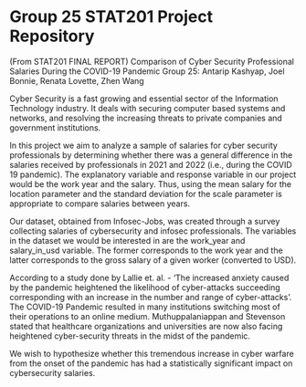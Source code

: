 # Group 25 STAT201 Project Repository

(From STAT201 FINAL REPORT)
Comparison of Cyber Security Professional Salaries During the COVID-19 Pandemic
Group 25:
Antarip Kashyap, Joel Bonnie, Renata Lovette, Zhen Wang

Cyber Security is a fast growing and essential sector of the Information Technology industry. It deals with securing computer based systems and networks, and resolving the increasing threats to private companies and government institutions.

In this project we aim to analyze a sample of salaries for cyber security professionals by determining whether there was a general difference in the salaries received by professionals in 2021 and 2022 (i.e., during the COVID 19 pandemic). The explanatory variable and response variable in our project would be the work year and the salary. Thus, using the mean salary for the location parameter and the standard deviation for the scale parameter is appropriate to compare salaries between years.

Our dataset, obtained from Infosec-Jobs, was created through a survey collecting salaries of cybersecurity and infosec professionals. The variables in the dataset we would be interested in are the work_year and salary_in_usd variable. The former corresponds to the work year and the latter corresponds to the gross salary of a given worker (converted to USD).

According to a study done by Lallie et. al. - ‘The increased anxiety caused by the pandemic heightened the likelihood of cyber-attacks succeeding corresponding with an increase in the number and range of cyber-attacks’. The COVID-19 Pandemic resulted in many institutions switching most of their operations to an online medium. Muthuppalaniappan and Stevenson stated that healthcare organizations and universities are now also facing heightened cyber-security threats in the midst of the pandemic.

We wish to hypothesize whether this tremendous increase in cyber warfare from the onset of the pandemic has had a statistically significant impact on cybersecurity salaries.

